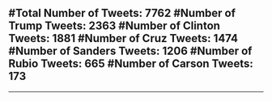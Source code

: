 #Total Number of Tweets: 7762 
#Number of Trump Tweets: 2363
#Number of Clinton Tweets: 1881
#Number of Cruz Tweets: 1474
#Number of Sanders Tweets: 1206
#Number of Rubio Tweets: 665
#Number of Carson Tweets: 173
---
---
